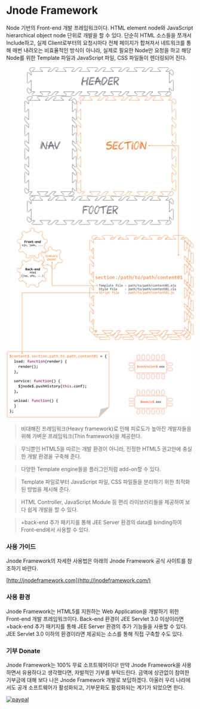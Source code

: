 Jnode Framework
======
Node 기반의 Front-end 개발 프레임워크이다. HTML element node와 JavaScript hierarchical object node 단위로 개발을 할 수 있다. 단순히 HTML 소스들을 쪼개서 Include하고, 실제 Client로부터의 요청시마다 전체 페이지가 합쳐져서 네트워크를 통해 매번 내려오는 비효율적인 방식이 아니라, 실제로 필요한 Node만 요청을 하고 해당 Node를 위한 Template 파일과 JavaScript 파일, CSS 파일들이 렌더링되어 진다.

![Alt Jnode Framework architecutre](images/jnode_architecture.png?raw=true "Jnode Framework architecutre")

> 비대해진 프레임워크(Heavy framework)로 인해 피로도가 높아진 개발자들을 위해 가벼운 프레임워크(Thin framework)을 제공한다.

> 무늬뿐인 HTML5을 따르는 개발 환경이 아니라, 진정한 HTML5 권고안에 충실한 개발 환경을 구축해 준다.

> 다양한 Template engine들을 플러그인처럼 add-on할 수 있다.

> Template 파일로부터 JavaScript 파일, CSS 파일들을 분리하기 위한 최적화된 방법을 제시해 준다.

> HTML Controller, JavaScript Module 등 편리 라이브러리들을 제공하여 보다 쉽게 개발을 할 수 있다.

> +back-end 추가 패키지를 통해 JEE Server 환경의 data를 binding하여 Front-end에서 사용할 수 있다.

### 사용 가이드
Jnode Framework의 자세한 사용법은 아래의 Jnode Framework 공식 사이트를 참조하기 바란다.

[http://jnodeframework.com](http://jnodeframework.com/)

### 사용 환경
Jnode Framework는 HTML5를 지원하는 Web Application을 개발하기 위한 Front-end 개발 프레임워크이다. Back-end 환경이 JEE Servlet 3.0 이상이라면 +back-end 추가 패키지를 통해 JEE Server 환경의 추가 기능들을 사용할 수 있다. JEE Servlet 3.0 이하의 환경이라면 제공되는 소스를 통해 직접 구축할 수도 있다.

### 기부 Donate
Jnode Framework는 100% 무료 소프트웨어이다! 만약 Jnode Framework을 사용하면서 유용하다고 생각했다면, 자발적인 기부를 부탁드린다. 금액에 상관없이 참여한 기부금에 대해 보다 나은 Jnode Framework 개발로 보답하겠다. 아울러 우리 나라에서도 공개 소프트웨어가 활성화되고, 기부문화도 활성화되는 계기가 되었으면 한다.

[![paypal](https://www.paypalobjects.com/en_US/i/btn/btn_donateCC_LG.gif)](https://www.paypal.com/cgi-bin/webscr?cmd=_s-xclick&hosted_button_id=6YYMTECUZXM9S)

